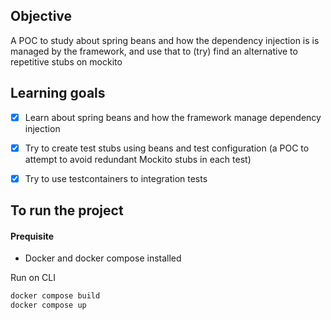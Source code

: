 ## Objective
A POC to study about spring beans and how the dependency injection is is managed by the framework, and use that to (try) find an alternative to repetitive stubs on mockito

## Learning goals
- [X] Learn about spring beans and how the framework manage dependency injection
- [X] Try to create test stubs using beans and test configuration (a POC to attempt to avoid redundant Mockito stubs in each test)
- [X] Try to use testcontainers to integration tests


## To run the project

#### Prequisite
- Docker and docker compose installed


Run on CLI
```bash
docker compose build
docker compose up
```
